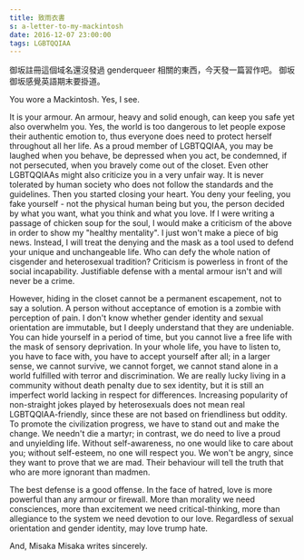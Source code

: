 ```yaml
---
title: 致雨衣書
s: a-letter-to-my-mackintosh
date: 2016-12-07 23:00:00
tags: LGBTQQIAA
---
```

御坂註冊這個域名還沒發過 genderqueer 相關的東西，今天發一篇習作吧。
御坂御坂感覺英語期末要掛道。

You wore a Mackintosh. Yes, I see.

It is your armour. An armour, heavy and solid enough, can keep you safe yet also overwhelm you.
Yes, the world is too dangerous to let people expose their authentic emotion to, thus everyone does need to protect herself throughout all her life. As a proud member of LGBTQQIAA, you may be laughed when you behave, be depressed when you act, be condemned, if not persecuted, when you bravely come out of the closet. Even other LGBTQQIAAs might also criticize you in a very unfair way. It is never tolerated by human society who does not follow the standards and the guidelines.
Then you started closing your heart. You deny your feeling, you fake yourself - not the physical human being but you, the person decided by what you want, what you think and what you love. If I were writing a passage of chicken soup for the soul, I would make a criticism of the above in order to show my "healthy mentality". I just won't make a piece of big news. Instead, I will treat the denying and the mask as a tool used to defend your unique and unchangeable life. Who can defy the whole nation of cisgender and heterosexual tradition? Criticism is powerless in front of the social incapability.
Justifiable defense with a mental armour isn't and will never be a crime.

However, hiding in the closet cannot be a permanent escapement, not to say a solution.
A person without acceptance of emotion is a zombie with perception of pain. I don't know whether gender identity and sexual orientation are immutable, but I deeply understand that they are undeniable. You can hide yourself in a period of time, but you cannot live a free life with the mask of sensory deprivation.
In your whole life, you have to listen to, you have to face with, you have to accept yourself after all; in a larger sense, we cannot survive, we cannot forget, we cannot stand alone in a world fulfilled with terror and discrimination.
We are really lucky living in a community without death penalty due to sex identity, but it is still an imperfect world lacking in respect for differences.
Increasing popularity of non-straight jokes played by heterosexuals does not mean real LGBTQQIAA-friendly, since these are not based on friendliness but oddity. To promote the civilization progress, we have to stand out and make the change. We needn't die a martyr; in contrast, we do need to live a proud and unyielding life. Without self-awareness, no one would like to care about you; without self-esteem, no one will respect you. We won't be angry, since they want to prove that we are mad. Their behaviour will tell the truth that who are more ignorant than madmen.

The best defense is a good offense. In the face of hatred, love is more powerful than any armour or firewall. More than morality we need consciences, more than excitement we need critical-thinking, more than allegiance to the system we need devotion to our love. Regardless of sexual orientation and gender identity, may love trump hate.

And, Misaka Misaka writes sincerely.
